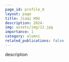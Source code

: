 ```yaml
---
page_id: profile_8
layout: page
title: Jiaqi HOU
description: 2024-
img: assets/img/12.jpg
importance: 1
category: alumni
related_publications: false
---
```



description
